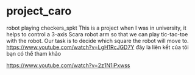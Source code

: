 # project_caro
robot playing checkers_spkt
This is a project when I was in university, it helps to control a 3-axis Scara robot arm so that we can play tic-tac-toe with the robot. Our task is to decide which square the robot will move to.
https://www.youtube.com/watch?v=LgH1RcJGD7Y đây là liên kết của tôi bạn có thể tham khảo

https://www.youtube.com/watch?v=2z1N1iPxwss
